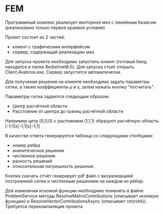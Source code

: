 # FEM
Программный комлекс реализует векторное мкэ с линейным базисом (реализовано только первое краевое условие)

Проект состоит из 2 частей:
  * клиент с графическим интерфейсом 
  * сервер, содержащий реализацию мкэ

Для запуска проекта необходимо запустить клиент (готовый билд находится в папке Redist\net8.0). Для запуска стоит открыть Client.Avalonia.exe. Сервер запустится автоматически.

Для получения решения на клиенте необходимо задать параметры сетки, а также коэффициенты μ и γ, затем нажать кнопку "посчитать". 

Параметры сетки задаются следющим образом: 
* Центр расчётной области
* Расстояние от центра до границ расчётной области

Например цетр (0,0,0) с растоянием (1,1,1) образуют расчётную область [-1;1]x[-1;1]x[-1;1]

В качестве ответа генерируется таблица со следующими столбцами: 
  * номер ребра
  * аналитеческое решение
  * численное решение
  * разность решений
  * относительная погрешность решения.

Кнопка скачать отчёт генерирует pdf файл с визуализацией построенной сетки и численным решением на каждом из рёбер.

Для изменения искомой функции необходимо поменять в файле ProblemService методы ResolveMatrixContributions (описывает искомую функцию) и ResolveVectorContributionsAsync (описывает rot(rotA)). Требуется перекомпиляция проекта
